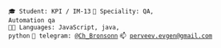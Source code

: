 <code>🎓 Student: KPI / IM-13</code>
<code>👷 Speciality: QA, Automation qa</code><br>
<code>🧑‍💻 Languages: JavaScript, java, python</code>
<code>💬 telegram: [@Ch_Bronsonn](https://t.me/Ch_Bronsonn)</code>
<code>📫 [perveev.evgen@gmail.com](mailto:perveev.evgen@gmail.com)</code>
